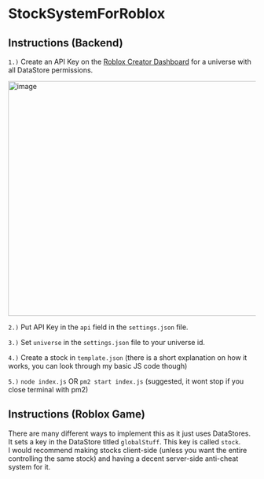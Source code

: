 # StockSystemForRoblox
## Instructions (Backend)
`1.)` Create an API Key on the [Roblox Creator Dashboard](https://create.roblox.com/dashboard/credentials?activeTab=ApiKeysTab) for a universe with all DataStore permissions.

<img width="1223" height="477" alt="image" src="https://github.com/user-attachments/assets/7532e98e-f897-4aa1-b52e-d7bd9a0db3c5" />

`2.)` Put API Key in the `api` field in the `settings.json` file.

`3.)` Set `universe` in the `settings.json` file to your universe id.

`4.)` Create a stock in `template.json` (there is a short explanation on how it works, you can look through my basic JS code though)

`5.)` `node index.js` OR `pm2 start index.js` (suggested, it wont stop if you close terminal with pm2)
## Instructions (Roblox Game)
There are many different ways to implement this as it just uses DataStores. It sets a key in the DataStore titled `globalStuff`. This key is called `stock`.
<br>
I would recommend making stocks client-side (unless you want the entire controlling the same stock) and having a decent server-side anti-cheat system for it.
